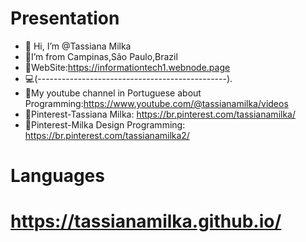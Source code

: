 #  Presentation

- 👋 Hi, I’m @Tassiana Milka
- 🏡I’m from Campinas,São Paulo,Brazil
- 📜WebSite:https://informationtech1.webnode.page
- 💻(-----------------------------------------------). 
- 🎥My youtube channel in Portuguese about Programming:https://www.youtube.com/@tassianamilka/videos
- 📄Pinterest-Tassiana Milka: https://br.pinterest.com/tassianamilka/
- 📄Pinterest-Milka Design Programming: https://br.pinterest.com/tassianamilka2/


# Languages
      
# https://tassianamilka.github.io/
